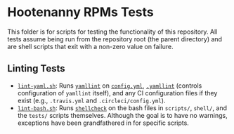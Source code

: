 # Hootenanny RPMs Tests

This folder is for scripts for testing the functionality of this repository.
All tests assume being run from the repository root (the parent directory)
and are shell scripts that exit with a non-zero value on failure.

## Linting Tests

* [`lint-yaml.sh`](./lint-yaml.sh): Runs [`yamllint`](https://yamllint.readthedocs.io/en/stable/) on [`config.yml`](../config.yml), [`.yamllint`](../.yamllint) (controls configuration of `yamllint` itself), and any CI configuration files if they exist (e.g., `.travis.yml` and `.circleci/config.yml`).
* [`lint-bash.sh`](./lint-bash.sh): Runs [`shellcheck`](https://github.com/koalaman/shellcheck) on the bash files in `scripts/`, `shell/`, and the `tests/` scripts themselves.  Although the goal is to have no warnings, exceptions have been grandfathered in for specific scripts.
